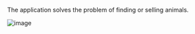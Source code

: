 The application solves the problem of finding or selling animals. 

![image](https://user-images.githubusercontent.com/92175747/204871862-261a648a-5d10-4c85-ac5e-83301446df32.png)

